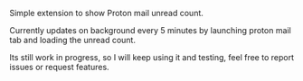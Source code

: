 Simple extension to show Proton mail unread count.

Currently updates on background every 5 minutes by launching proton mail tab and loading the unread count.

Its still work in progress, so I will keep using it and testing, feel free to report issues or request features.
